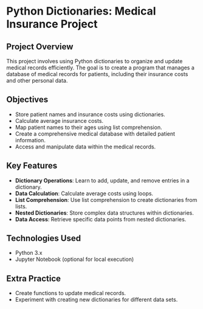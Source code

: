 # Python Dictionaries: Medical Insurance Project

## Project Overview

This project involves using Python dictionaries to organize and update medical records efficiently. The goal is to create a program that manages a database of medical records for patients, including their insurance costs and other personal data.

## Objectives

- Store patient names and insurance costs using dictionaries.
- Calculate average insurance costs.
- Map patient names to their ages using list comprehension.
- Create a comprehensive medical database with detailed patient information.
- Access and manipulate data within the medical records.

## Key Features

- **Dictionary Operations**: Learn to add, update, and remove entries in a dictionary.
- **Data Calculation**: Calculate average costs using loops.
- **List Comprehension**: Use list comprehension to create dictionaries from lists.
- **Nested Dictionaries**: Store complex data structures within dictionaries.
- **Data Access**: Retrieve specific data points from nested dictionaries.

## Technologies Used

- Python 3.x
- Jupyter Notebook (optional for local execution)

## Extra Practice

- Create functions to update medical records.
- Experiment with creating new dictionaries for different data sets.


